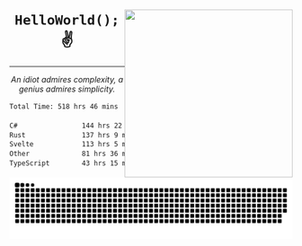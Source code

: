 <div text-align="center">
    <img src="https://i.imgur.com/h1q15Kt.gife" align="right" width="299" height="299">
    <h1 align="center"><code>HelloWorld();</code> ✌️</h1>
    <hr>
    <p align="center"><i>An idiot admires complexity, a genius admires simplicity.</i></p>
</div>

<!--START_SECTION:waka-->

```txt
Total Time: 518 hrs 46 mins

C#                144 hrs 22 mins ██████░░░░░░░░░░░░░░░░░░░   24.05 %
Rust              137 hrs 9 mins  █████▓░░░░░░░░░░░░░░░░░░░   22.85 %
Svelte            113 hrs 5 mins  ████▓░░░░░░░░░░░░░░░░░░░░   18.84 %
Other             81 hrs 36 mins  ███▒░░░░░░░░░░░░░░░░░░░░░   13.59 %
TypeScript        43 hrs 15 mins  █▓░░░░░░░░░░░░░░░░░░░░░░░   07.21 %
```

<!--END_SECTION:waka-->

<picture>
  <source media="(prefers-color-scheme: dark)" srcset="https://raw.githubusercontent.com/Somfic/Somfic/main/github-contribution-grid-snake-dark.svg">
  <source media="(prefers-color-scheme: light)" srcset="https://raw.githubusercontent.com/Somfic/Somfic/main/github-contribution-grid-snake.svg">
  <img alt="github contribution grid snake animation" src="https://raw.githubusercontent.com/Somfic/Somfic/main/github-contribution-grid-snake.svg">
</picture>
